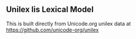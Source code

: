 Unilex lis Lexical Model
----------------------

This is built directly from Unicode.org unilex data at
https://github.com/unicode-org/unilex
